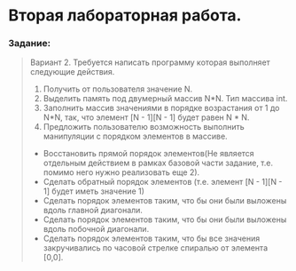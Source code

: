 Вторая лабораторная работа.
===============================

### Задание:
> Вариант 2.
> Требуется написать программу которая выполняет следующие действия.
> 1) Получить от пользователя значение N.
> 2) Выделить память под двумерный массив N*N. Тип массива int.
> 3) Заполнить массив значениями в порядке возрастания от 1 до N*N, так, что элемент [N - 1][N - 1] будет равен N * N.
> 4) Предложить пользователю возможность выполнить манипуляции с порядком элементов в массиве.
>   - Восстановить прямой порядок элементов(Не является отдельным действием в рамках базовой части задание, т.е. помимо него нужно реализовать еще 2).
>   - Сделать обратный порядок элементов (т.е. элемент [N - 1][N - 1] будет иметь значение 1)
>   - Сделать порядок элементов таким, что бы они были выложены вдоль главной диагонали.
>   - Сделать порядок элементов таким, что бы они были выложены вдоль побочной диагонали.
>   - Сделать порядок элементов таким, что бы все значения закручивались по часовой стрелке спиралью от элемента [0,0].
